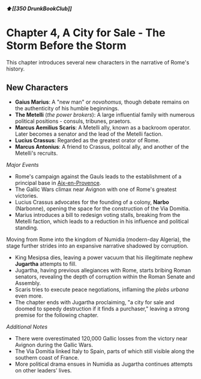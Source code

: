 ##### ⬆️[[350 DrunkBookClub]] 

# Chapter 4, A City for Sale - The Storm Before the Storm

This chapter introduces several new characters in the narrative of Rome's history.

## New Characters
- **Gaius Marius**: A "new man" or *novohomus,* though debate remains on the authenticity of his humble beginnings.
- **The Metelli** (*the power brokers*): A large influential family with numerous political positions - consuls, tribunes, praetors. 
- **Marcus Aemilius Scaris**:  A Metelli ally, known as a backroom operator. Later becomes a senator and the lead of the Metelli faction.
- **Lucius Crassus**: Regarded as the greatest orator of Rome.
- **Marcus Antonius**: A friend to Crassus, politcal ally, and another of the Metelli's recruits.

*Major Events*

- Rome's campaign against the Gauls leads to the establishment of a principal base in [Aix-en-Provence](https://en.wikipedia.org/wiki/Aix-en-Provence). 
- The Gallic Wars climax near Avignon with one of Rome's greatest victories.
- Lucius Crassus advocates for the founding of a colony, **Narbo** (Narbonne), opening the space for the construction of the Via Domitia. 
- Marius introduces a bill to redesign voting stalls, breaking from the Metelli faction, which leads to a reduction in his influence and political standing.

Moving from Rome into the kingdom of Numidia (modern-day Algeria), the stage further strides into an expansive narrative shadowed by corruption. 

- King Mesipsa dies, leaving a power vacuum that his illegitimate nephew **Jugartha** attempts to fill. 
- Jugartha, having previous allegiances with Rome, starts bribing Roman senators, revealing the depth of corruption within the Roman Senate and Assembly. 
- Scaris tries to execute peace negotiations, inflaming the *plebs urbana* even more. 
- The chapter ends with Jugartha proclaiming, "a city for sale and doomed to speedy destruction if it finds a purchaser," leaving a strong premise for the following chapter.

*Additional Notes*

- There were overestimated 120,000 Gallic losses from the victory near Avignon during the Gallic Wars. 
- The Via Domitia linked Italy to Spain, parts of which still visible along the southern coast of France. 
- More political drama ensues in Numidia as Jugartha continues attempts on other leaders' lives.